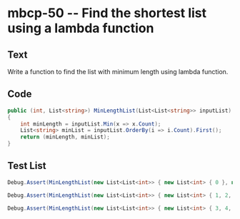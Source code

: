 # mbcp-50 -- Find the shortest list using a lambda function

## Text

Write a function to find the list with minimum length using lambda function.

## Code

```csharp
public (int, List<string>) MinLengthList(List<List<string>> inputList) 
{
    int minLength = inputList.Min(x => x.Count);
    List<string> minList = inputList.OrderBy(i => i.Count).First();
    return (minLength, minList);
}
```

## Test List

```csharp
Debug.Assert(MinLengthList(new List<List<int>> { new List<int> { 0 }, new List<int> { 1, 3 }, new List<int> { 5, 7 }, new List<int> { 9, 11 }, new List<int> { 13, 15, 17 } }) == (1, new List<int> { 0 }));
```

```csharp
Debug.Assert(MinLengthList(new List<List<int>> { new List<int> { 1, 2, 3, 4, 5 }, new List<int> { 1, 2, 3, 4 }, new List<int> { 1, 2, 3 }, new List<int> { 1, 2 }, new List<int> { 1 } }) == (1, new List<int> { 1 }));
```

```csharp
Debug.Assert(MinLengthList(new List<List<int>> { new List<int> { 3, 4, 5 }, new List<int> { 6, 7, 8, 9 }, new List<int> { 10, 11, 12 }, new List<int> { 1, 2 } }) == (2, new List<int> { 1, 2 }));
```
